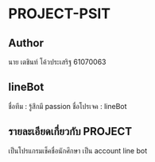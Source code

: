 # PROJECT-PSIT
## Author
นาย เตชินท์ โค้วประเสริฐ 61070063
## lineBot
ชื่อทีม : รู้สึกมี passion
ชื่อโปรเจค : lineBot
## รายละเอียดเกี่ยวกับ PROJECT
เป็นโปรแกรมเช็คชื่อนักศึกษา เป็น account line bot
